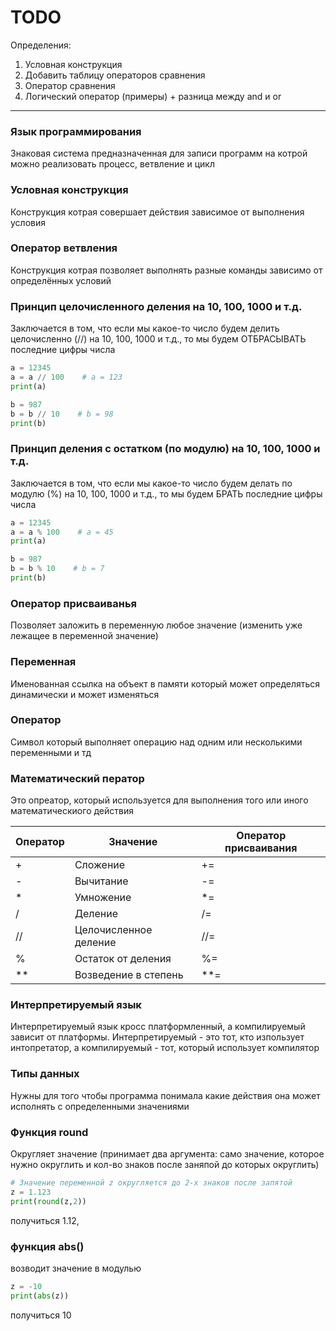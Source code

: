 # TODO 
Определения: 

1) Условная конструкция
2) Добавить таблицу операторов сравнения
3) Оператор сравнения
4) Логический оператор (примеры) + разница между and и or

---

### Язык программирования
Знаковая система предназначенная для записи программ на котрой можно реализовать процесс, ветвление и цикл

### Условная конструкция
Конструкция котрая совершает действия зависимое от выполнения условия

### Оператор ветвления
Конструкция котрая позволяет выполнять разные команды зависимо от определённых условий

### Принцип целочисленного деления на 10, 100, 1000 и т.д.
Заключается в том, что если мы какое-то число будем делить целочисленно (//) на 10, 100, 1000 и т.д., то мы будем ОТБРАСЫВАТЬ последние цифры числа 

``` python
a = 12345
a = a // 100    # a = 123
print(a)

b = 987
b = b // 10    # b = 98
print(b)
```


### Принцип деления с остатком (по модулю) на 10, 100, 1000 и т.д. 
Заключается в том, что если мы какое-то число будем делать по модулю (%) на 10, 100, 1000 и т.д., то мы будем БРАТЬ последние цифры числа

``` python
a = 12345
a = a % 100    # a = 45
print(a)

b = 987
b = b % 10    # b = 7
print(b)
```


### Оператор присваиванья
Позволяет заложить в переменную любое значение (изменить уже лежaщее в переменной значение)

### Переменная
Именованная ссылка на объект в памяти который может определяться динамически и может изменяться

### Оператор
Символ который выполняет операцию над одним или несколькими переменными и тд

### Математический ператор
Это опреатор, который используется для выполнения того или иного математическиого действия

| Оператор | Значение | Оператор присваивания | 
|----------|----------|-----------------------|
| + | Сложение| += |
| - | Вычитание | -= |
| * | Умножение | *= |
| / | Деление | /= |
| // | Целочисленное деление | //= |
| % | Остаток от деления | %= |
|**| Возведение в степень | **= |


### Интерпретируемый язык
Интерпретируемый язык кросс платформленный, а компилируемый зависит от платформы. Интерпретируемый - это тот, кто изпользует интопретатор, а компилируемый - тот, который использует компилятор


### Типы данных 
Нужны для того чтобы программа понимала какие действия она может исполнять с определенными значениями

### Функция round 
Округляет значение (принимает два аргумента: само значение, которое нужно округлить и кол-во знаков после заняпой до которых округлить)

``` python
# Значение переменной z округляется до 2-х знаков после запятой
z = 1.123
print(round(z,2))
```
получиться 1.12,


### функция abs() 
возводит значение в модулью
``` python
z = -10
print(abs(z))
```
получиться 10 
